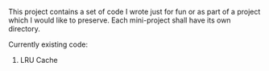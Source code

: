 This project contains a set of code I wrote just for fun or as part of a
project which I would like to preserve. Each mini-project shall have its own
directory.

Currently existing code:

1) LRU Cache
